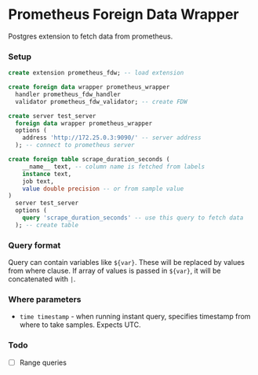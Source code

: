 # Prometheus Foreign Data Wrapper
Postgres extension to fetch data from prometheus.

### Setup
```sql
create extension prometheus_fdw; -- load extension

create foreign data wrapper prometheus_wrapper
  handler prometheus_fdw_handler
  validator prometheus_fdw_validator; -- create FDW

create server test_server
  foreign data wrapper prometheus_wrapper
  options (
    address 'http://172.25.0.3:9090/' -- server address
  ); -- connect to prometheus server

create foreign table scrape_duration_seconds (
    __name__ text, -- column name is fetched from labels
    instance text,
    job text,
    value double precision -- or from sample value
)
  server test_server
  options (
    query 'scrape_duration_seconds' -- use this query to fetch data
  ); -- create table
```

### Query format
Query can contain variables like `${var}`. These will be replaced by values from where clause.
If array of values is passed in `${var}`, it will be concatenated with `|`.

### Where parameters
- `time timestamp` - when running instant query, specifies timestamp from where to take samples. Expects UTC.

### Todo
- [ ] Range queries